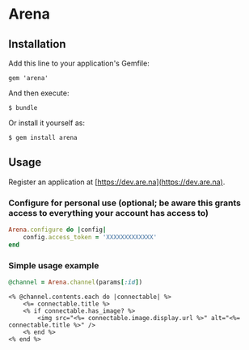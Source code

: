 # Arena

## Installation

Add this line to your application's Gemfile:

    gem 'arena'

And then execute:

    $ bundle

Or install it yourself as:

    $ gem install arena

## Usage

Register an application at [https://dev.are.na](https://dev.are.na).

### Configure for personal use (optional; be aware this grants access to everything your account has access to)
```ruby
Arena.configure do |config|
    config.access_token = 'XXXXXXXXXXXXX'
end
```

### Simple usage example

```ruby
@channel = Arena.channel(params[:id])
```

```erb
<% @channel.contents.each do |connectable| %>
    <%= connectable.title %>
    <% if connectable.has_image? %>
        <img src="<%= connectable.image.display.url %>" alt="<%= connectable.title %>" />
    <% end %>
<% end %>
```
